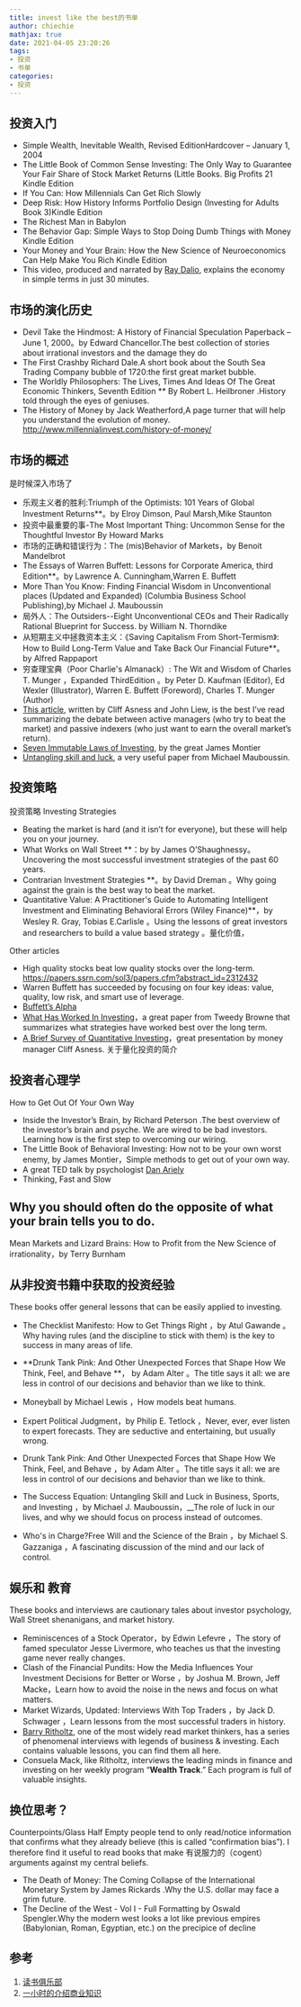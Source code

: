 ```yaml
---
title: invest like the best的书单
author: chiechie
mathjax: true
date: 2021-04-05 23:20:26
tags: 
- 投资
- 书单
categories: 
- 投资
---
```




## 投资入门

- Simple Wealth, Inevitable Wealth, Revised EditionHardcover – January 1, 2004
- The Little Book of Common Sense Investing: The Only Way to Guarantee Your Fair Share of Stock Market Returns (Little Books. Big Profits 21 Kindle Edition
- If You Can: How Millennials Can Get Rich Slowly
- Deep Risk: How History Informs Portfolio Design (Investing for Adults Book 3)Kindle Edition
- The Richest Man in Babylon
- The Behavior Gap: Simple Ways to Stop Doing Dumb Things with Money Kindle Edition
- Your Money and Your Brain: How the New Science of Neuroeconomics Can Help Make You Rich Kindle Edition
- This video, produced and narrated by [Ray Dalio](https://www.youtube.com/watch?v=PHe0bXAIuk0), explains the economy
in simple terms in just 30 minutes.


## 市场的演化历史

- Devil Take the Hindmost: A History of Financial Speculation Paperback – June 1, 2000。by Edward Chancellor.The best collection of stories about irrational investors and the damage they do
- The First Crashby Richard Dale.A short book about the South Sea Trading Company bubble of 1720:the first great market bubble.
- The Worldly  Philosophers: The Lives, Times And Ideas Of The Great Economic Thinkers,  Seventh Edition ** By Robert L. Heilbroner .History told through the eyes of geniuses.
- The History of Money by Jack Weatherford,A page turner that will help you understand the evolution of
money. http://www.millennialinvest.com/history-of-money/


## 市场的概述

是时候深入市场了

- 乐观主义者的胜利:Triumph of the Optimists: 101 Years of Global Investment Returns**。by Elroy Dimson, Paul Marsh,Mike Staunton
- 投资中最重要的事-The Most Important Thing: Uncommon Sense for the Thoughtful Investor By Howard Marks
- 市场的正确和错误行为：The (mis)Behavior of Markets，by Benoit Mandelbrot
- The Essays of Warren Buffett: Lessons for Corporate America, third Edition**。by Lawrence A. Cunningham,Warren E. Buffett
- More Than You Know: Finding Financial Wisdom in Unconventional places (Updated and Expanded) (Columbia Business School Publishing),by Michael J. Mauboussin
- 局外人：The Outsiders--Eight Unconventional CEOs and Their Radically Rational Blueprint for Success. by William N. Thorndike
- 从短期主义中拯救资本主义：《Saving Capitalism From Short-Termism》: How to Build Long-Term Value and Take Back Our Financial Future**。by Alfred Rappaport
- 穷查理宝典（Poor Charlie's Almanack）: The Wit and Wisdom of Charles T. Munger ，Expanded ThirdEdition 。by Peter D. Kaufman (Editor), Ed Wexler (Illustrator), Warren E. Buffett (Foreword), Charles T. Munger (Author)
- [This article](http://www.institutionalinvestor.com/Article/3315202/Asset-Management-Equities/The-Great-Divide-over-Market-Efficiency.html), written by Cliff Asness and
John Liew, is the best I’ve read summarizing the debate between active managers (who try to beat the market) and
passive indexers (who just want to earn the overall market’s return).
- [Seven Immutable Laws of Investing](http://enrichwise.com/wp-content/uploads/2015/05/Montier-James-7-Immutable-Laws-of-Investing-1.pdf), by the great James Montier
- [Untangling skill and luck](https://hbr.org/2011/02/untangling-skill-and-luck), a very useful paper from Michael Mauboussin.

## 投资策略

投资策略 Investing Strategies

- Beating the market is hard (and it isn’t for everyone), but these will help you on your journey.
- What Works on Wall Street **：by by James O’Shaughnessy。Uncovering the most successful investment strategies of the past
60 years.
- Contrarian Investment Strategies **。by David Dreman 。Why going against the grain is the best way to beat the market.
- Quantitative Value: A Practitioner's Guide to Automating Intelligent
Investment and Eliminating Behavioral Errors (Wiley Finance)**，by Wesley R. Gray, Tobias E.Carlisle 。Using the lessons of great investors and researchers to build a value based strategy 。量化价值，

Other articles

- High quality stocks beat low quality stocks over the long-term. https://papers.ssrn.com/sol3/papers.cfm?abstract_id=2312432
- Warren Buffett has succeeded by focusing on four key ideas: value, quality, low risk, and smart use of leverage.
- [Buffett’s Alpha](http://docs.lhpedersen.com/BuffettsAlpha.pdf)
- [What Has Worked In Investing](https://valuewalkpremium.com/wp-content/uploads/2013/10/WhatHasWorkedFundVersionWeb.pdf)，a great paper from Tweedy Browne that summarizes what strategies have worked best over the long term.
- [A Brief Survey of Quantitative Investing](https://www.youtube.com/watch?v=FqaP3VTKccE)，great presentation by money manager Cliff Asness. 关于量化投资的简介

## 投资者心理学

How to Get Out Of Your Own Way

- Inside the Investor’s Brain, by Richard Peterson .The best overview of the investor’s brain and psyche. We are wired to be bad investors. Learning how is the first step to overcoming our wiring.
- The Little Book of Behavioral Investing: How not to be your own worst enemy, by James Montier，Simple methods to get out of your own way.
- A great TED talk by psychologist [Dan Ariely](https://www.ted.com/talks/dan_ariely_are_we_in_control_of_our_own_decisions)
- Thinking, Fast and Slow 

##  Why you should often do the opposite of what your brain tells you to do.

Mean Markets and Lizard Brains: How to Profit from the New Science of irrationality，by Terry Burnham 
 
##  从非投资书籍中获取的投资经验

These books offer general lessons that can be easily applied to investing.

- The Checklist Manifesto: How to Get Things Right ，by Atul Gawande 。Why having rules (and the
discipline to stick with them) is the key to success in many areas of life.
- **Drunk Tank Pink: And Other Unexpected Forces that Shape How We Think, Feel, and Behave **， by Adam Alter 。The title says it all: we are less in control of our decisions and behavior than we like to think.

- Moneyball by Michael Lewis ，How models beat humans.
- Expert Political Judgment，by Philip E. Tetlock ，Never, ever, ever listen to expert forecasts. They are seductive and entertaining, but usually wrong.
- Drunk Tank Pink: And Other Unexpected Forces that Shape How We Think, Feel, and Behave ，by Adam Alter 。The title says it all: we are less in control of our decisions and behavior than we like to think.
- The Success Equation: Untangling Skill and Luck in Business, Sports, and Investing ，by Michael J. Mauboussin，__The role of luck in our lives, and why we should focus on process instead of outcomes.
- Who's in Charge?Free Will and the Science of the Brain ，by Michael S. Gazzaniga ，A fascinating discussion of the
mind and our lack of control.

## 娱乐和 教育

These books and interviews are cautionary tales about investor psychology, Wall Street shenanigans, and market history.

- Reminiscences of a Stock Operator，by Edwin Lefevre ，The story of famed speculator Jesse Livermore, who teaches us
that the investing game never really changes.
- Clash of the Financial Pundits: How the Media Influences Your Investment Decisions for Better or Worse ，by Joshua M. Brown, Jeff Macke，Learn how to avoid the noise in the news and focus on what matters.
- Market Wizards, Updated: Interviews With Top Traders ，by Jack D. Schwager ，Learn lessons from the most
successful traders in history.
- [Barry Ritholtz](https://ritholtz.com/), one of the most widely read market thinkers, has a series of phenomenal interviews with  legends of business & investing. Each contains valuable lessons, you can find them all here.
- Consuela Mack, like Ritholtz, interviews the leading minds in finance and investing on her weekly program
“**Wealth Track**.” Each program is full of valuable insights.

## 换位思考？

Counterpoints/Glass Half Empty
people tend to only read/notice information that confirms what they already believe (this is called “confirmation bias”). I therefore find it useful to read books that make 有说服力的（cogent） arguments against my central beliefs.

- The Death of Money: The Coming Collapse  of the International Monetary System by James Rickards .Why the U.S. dollar may face a grim future.
- The Decline of the West - Vol I - Full Formatting by Oswald Spengler.Why the modern west looks a lot like previous empires (Babylonian, Roman, Egyptian, etc.) on the precipice of decline


## 参考
1. [读书俱乐部](https://investorfieldguide.com/bookclub/)
2. [一小时的介绍商业知识](https://www.joincolossus.com/)